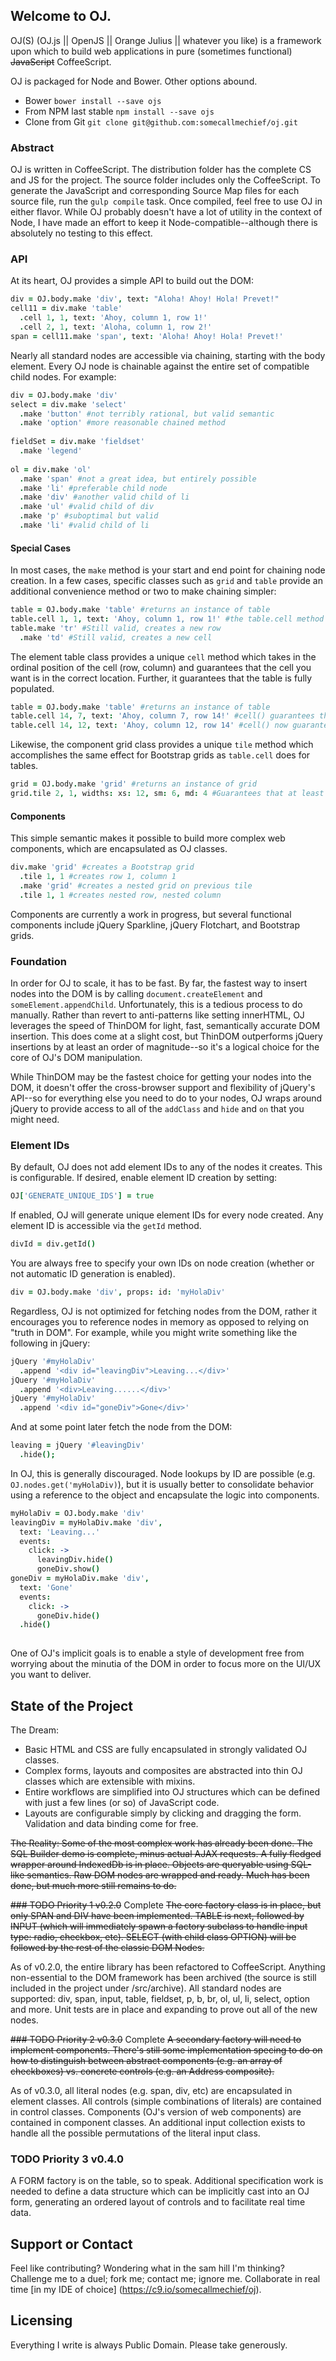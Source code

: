 ## Welcome to OJ.
OJ(S) (OJ.js || OpenJS || Orange Julius || whatever you like) is a framework upon which to build web applications in pure (sometimes functional) ~~JavaScript~~ CoffeeScript.

OJ is packaged for Node and Bower. Other options abound.
* Bower `bower install --save ojs`
* From NPM last stable `npm install --save ojs`
* Clone from Git `git clone git@github.com:somecallmechief/oj.git`

### Abstract

OJ is written in CoffeeScript. The distribution folder has the complete CS and JS for the project.
The source folder includes only the CoffeeScript. To generate the JavaScript and corresponding Source Map files for each source file, run the `gulp compile` task.
Once compiled, feel free to use OJ in either flavor.
While OJ probably doesn't have a lot of utility in the context of Node, I have made an effort to keep it Node-compatible--although there is absolutely no testing to this effect.

### API

At its heart, OJ provides a simple API to build out the DOM:

```coffee
div = OJ.body.make 'div', text: "Aloha! Ahoy! Hola! Prevet!"
cell11 = div.make 'table'
  .cell 1, 1, text: 'Ahoy, column 1, row 1!'
  .cell 2, 1, text: 'Aloha, column 1, row 2!'
span = cell11.make 'span', text: 'Aloha! Ahoy! Hola! Prevet!'
```

Nearly all standard nodes are accessible via chaining, starting with the body element. Every OJ node is chainable against the entire set of compatible child nodes. For example:

```coffee
div = OJ.body.make 'div'
select = div.make 'select'
  .make 'button' #not terribly rational, but valid semantic
  .make 'option' #more reasonable chained method
  
fieldSet = div.make 'fieldset'
  .make 'legend'
  
ol = div.make 'ol'
  .make 'span' #not a great idea, but entirely possible
  .make 'li' #preferable child node
  .make 'div' #another valid child of li
  .make 'ul' #valid child of div
  .make 'p' #suboptimal but valid
  .make 'li' #valid child of li
```

#### Special Cases

In most cases, the `make` method is your start and end point for chaining node creation. In a few cases, specific classes such as `grid` and `table` provide an additional convenience
method or two to make chaining simpler:

```coffee
table = OJ.body.make 'table' #returns an instance of table
table.cell 1, 1, text: 'Ahoy, column 1, row 1!' #the table.cell method provides a simple abstraction over table.make 'tr' and table.make 'td'
table.make 'tr' #Still valid, creates a new row
  .make 'td' #Still valid, creates a new cell
```

The element table class provides a unique `cell` method which takes in the ordinal position of the cell (row, column) and guarantees that the cell you want is in the correct location.
Further, it guarantees that the table is fully populated.

```coffee
table = OJ.body.make 'table' #returns an instance of table
table.cell 14, 7, text: 'Ahoy, column 7, row 14!' #cell() guarantees that rows 1-13 are created and that each row has at least 7 columns (filled with non-breaking whitespace if absent)
table.cell 14, 12, text: 'Ahoy, column 12, row 14' #cell() now guarantees that all existing rows also have 14 columns (filled with non-breaking whitespace if absent)
```

Likewise, the component grid class provides a unique `tile` method which accomplishes the same effect for Bootstrap grids as `table.cell` does for tables.

```coffee
grid = OJ.body.make 'grid' #returns an instance of grid
grid.tile 2, 1, widths: xs: 12, sm: 6, md: 4 #Guarantees that at least 2 Bootstrap rows exist, each with 1 column
```

#### Components

This simple semantic makes it possible to build more complex web components, which are encapsulated as OJ classes.

```coffee
div.make 'grid' #creates a Bootstrap grid
  .tile 1, 1 #creates row 1, column 1
  .make 'grid' #creates a nested grid on previous tile
  .tile 1, 1 #creates nested row, nested column
```

Components are currently a work in progress, but several functional components include jQuery Sparkline, jQuery Flotchart, and Bootstrap grids.

### Foundation

In order for OJ to scale, it has to be fast. By far, the fastest way to insert nodes into the DOM is by calling `document.createElement` and `someElement.appendChild`. Unfortunately, this is a tedious process to do manually. Rather than revert to anti-patterns like setting innerHTML, OJ leverages the speed of ThinDOM for light, fast, semantically accurate DOM insertion. This does come at a slight cost, but ThinDOM outperforms jQuery insertions by at least an order of magnitude--so it's a logical choice for the core of OJ's DOM manipulation. 

While ThinDOM may be the fastest choice for getting your nodes into the DOM, it doesn't offer the cross-browser support and flexibility of jQuery's API--so for everything else you need to do to your nodes, OJ wraps around jQuery to provide access to all of the `addClass` and `hide` and `on` that you might need.

### Element IDs

By default, OJ does not add element IDs to any of the nodes it creates. This is configurable. If desired, enable element ID creation by setting:

```coffee
OJ['GENERATE_UNIQUE_IDS'] = true
```

If enabled, OJ will generate unique element IDs for every node created. Any element ID is accessible via the `getId` method.

```coffee
divId = div.getId()
```

You are always free to specify your own IDs on node creation (whether or not automatic ID generation is enabled).

```coffee
div = OJ.body.make 'div', props: id: 'myHolaDiv'
```

Regardless, OJ is not optimized for fetching nodes from the DOM, rather it encourages you to reference nodes in memory as opposed to relying on "truth in DOM". 
For example, while you might write something like the following in jQuery:

```coffee
jQuery '#myHolaDiv'
  .append '<div id="leavingDiv">Leaving...</div>'
jQuery '#myHolaDiv'
  .append '<div>Leaving......</div>'
jQuery '#myHolaDiv'
  .append '<div id="goneDiv">Gone</div>'
```

And at some point later fetch the node from the DOM:

```coffee
leaving = jQuery '#leavingDiv'
  .hide();
```

In OJ, this is generally discouraged. Node lookups by ID are possible (e.g. `OJ.nodes.get('myHolaDiv)`), but it is usually better to consolidate behavior using a reference to the object and encapsulate the logic into components.

```coffee
myHolaDiv = OJ.body.make 'div'
leavingDiv = myHolaDiv.make 'div', 
  text: 'Leaving...'
  events:
    click: ->
      leavingDiv.hide()
      goneDiv.show()  
goneDiv = myHolaDiv.make 'div', 
  text: 'Gone'
  events: 
    click: ->
      goneDiv.hide()  
  .hide()
  
```

One of OJ's implicit goals is to enable a style of development free from worrying about the minutia
of the DOM in order to focus more on the UI/UX you want to deliver.

## State of the Project

The Dream: 
* Basic HTML and CSS are fully encapsulated in strongly validated OJ classes.
* Complex forms, layouts and composites are abstracted into thin OJ classes which are extensible with mixins. 
* Entire workflows are simplified into OJ structures which can be defined with just a few lines (or so) of JavaScript code.
* Layouts are configurable simply by clicking and dragging the form. Validation and data binding come for free.

~~The Reality: Some of the most complex work has already been done. The SQL Builder demo is complete, minus actual AJAX requests. A fully fledged wrapper around IndexedDb is in place. Objects are queryable using SQL-like semantics. Raw DOM nodes are wrapped and ready. Much has been done, but much more still remains to do.~~

~~### TODO Priority 1 v0.2.0~~ Complete
~~The core factory class is in place, but only SPAN and DIV have been implemented. TABLE is next, followed by INPUT (which will immediately spawn a factory subclass to handle input type: radio, checkbox, etc). SELECT (with child class OPTION) will be followed by the rest of the classic DOM Nodes.~~

As of v0.2.0, the entire library has been refactored to CoffeeScript. Anything non-essential to the DOM framework has been archived (the source is still included in the project under /src/archive).
All standard nodes are supported: div, span, input, table, fieldset, p, b, br, ol, ul, li, select, option and more. Unit tests are in place and expanding to prove out all of the new nodes.

~~### TODO Priority 2 v0.3.0~~ Complete
~~A secondary factory will need to implement components. There's still some implementation specing to do on how to distinguish
between abstract components (e.g. an array of checkboxes) vs. concrete controls (e.g. an Address composite).~~

As of v0.3.0, all literal nodes (e.g. span, div, etc) are encapsulated in element classes. 
All controls (simple combinations of literals) are contained in control classes.
Components (OJ's version of web components) are contained in component classes.
An additional input collection exists to handle all the possible permutations of the literal input class.

### TODO Priority 3 v0.4.0
A FORM factory is on the table, so to speak. Additional specification work is needed to define a data structure
which can be implicitly cast into an OJ form, generating an ordered layout of controls and to facilitate real time data.

## Support or Contact
Feel like contributing? Wondering what in the sam hill I'm thinking? Challenge me to a duel; fork me; contact me; ignore me.
Collaborate in real time [in my IDE of choice] (https://c9.io/somecallmechief/oj).

## Licensing
Everything I write is always Public Domain. Please take generously.
